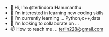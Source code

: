 - 👋 Hi, I’m @terlindora Hanumanthu
- 👀 I’m interested in learning new coding skills
- 🌱 I’m currently learning ... Python,c++,data
- 💞️ I’m looking to collaborate on ...
- 📫 How to reach me ... terlin228@gmail.com

<!---
san1920/san1920 is a ✨ special ✨ repository because its `README.md` (this file) appears on your GitHub profile.
You can click the Preview link to take a look at your changes.
--->
